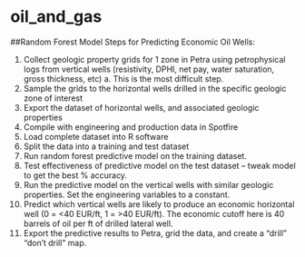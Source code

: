 # oil_and_gas

##Random Forest Model Steps for Predicting Economic Oil Wells:
1.	Collect geologic property grids for 1 zone in Petra using petrophysical logs from vertical wells (resistivity, DPHI, net pay, water saturation, gross thickness, etc) 
a.	This is the most difficult step.
2.	Sample the grids to the horizontal wells drilled in the specific geologic zone of interest
3.	Export the dataset of horizontal wells, and associated geologic properties
4.	Compile with engineering and production data in Spotfire
5.	Load complete dataset into R software
6.	Split the data into a training and test dataset
7.	Run random forest predictive model on the training dataset.  
8.	Test effectiveness of predictive model on the test dataset – tweak model to get the best % accuracy. 
9.	Run the predictive model on the vertical wells with similar geologic properties. Set the engineering variables to a constant. 
10.	Predict which vertical wells are likely to produce an economic horizontal well (0 = <40 EUR/ft, 1 = >40 EUR/ft). The economic cutoff here is 40 barrels of oil per ft of drilled lateral well. 
11.	Export the predictive results to Petra, grid the data, and create a “drill” “don’t drill” map.  
